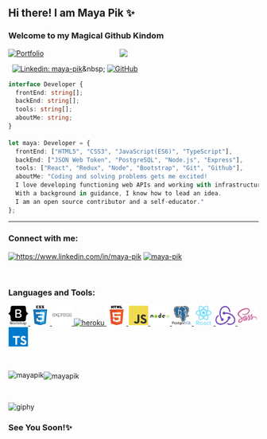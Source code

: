 ## Hi there! I am Maya Pik ✨
### Welcome to my Magical Github Kindom

<img src="https://media.giphy.com/media/CuuSHzuc0O166MRfjt/giphy.gif" align='right' height="auto" width="280" >

[![Portfolio](https://img.shields.io/static/v1?label=&message=My-Portfolio&color=purple)](https://mayapik.netlify.app)

&nbsp;
[![Linkedin: maya-pik](https://img.shields.io/badge/-mayapik-blue?style=flat-square&logo=Linkedin&logoColor=white&link=https://www.linkedin.com/in/maya-pik/)]([https://www.linkedin.com/in/thaianebraga/](https://www.linkedin.com/in/maya-pik/))&nbsp;
[![GitHub](https://img.shields.io/github/followers/mayapik?label=follow&style=social)](https://github.com/mayapik)

```typescript
interface Developer {
  frontEnd: string[];
  backEnd: string[];
  tools: string[];
  aboutMe: string;
}

let maya: Developer = {
  frontEnd: ["HTML5", "CSS3", "JavaScript(ES6)", "TypeScript"],
  backEnd: ["JSON Web Token", "PostgreSQL", "Node.js", "Express"],
  tools: ["React", "Redux", "Node", "Bootstrap", "Git", "Github"],
  aboutMe: "Coding and solving problems gets me excited!
  I love developing functioning web APIs and working with infrastructure. 
  With a background in guidance, I know how to lead an idea.
  I am an open source contributor and a self-educator."
};

```

---


<h3 align="left">Connect with me:</h3>
<p align="left">
<a href="https://linkedin.com/in/https://www.linkedin.com/in/maya-pik" target="blank"><img align="center" src="https://raw.githubusercontent.com/rahuldkjain/github-profile-readme-generator/master/src/images/icons/Social/linked-in-alt.svg" alt="https://www.linkedin.com/in/maya-pik" height="30" width="40" /></a>
<a href="https://fb.com/maya-pik" target="blank"><img align="center" src="https://raw.githubusercontent.com/rahuldkjain/github-profile-readme-generator/master/src/images/icons/Social/facebook.svg" alt="maya-pik" height="30" width="40" /></a>
</p>
<br>
<h3 align="left">Languages and Tools:</h3>
<p align="left"> <a href="https://getbootstrap.com" target="_blank" rel="noreferrer"> <img src="https://raw.githubusercontent.com/devicons/devicon/master/icons/bootstrap/bootstrap-plain-wordmark.svg" alt="bootstrap" width="40" height="40"/> </a> <a href="https://www.w3schools.com/css/" target="_blank" rel="noreferrer"> <img src="https://raw.githubusercontent.com/devicons/devicon/master/icons/css3/css3-original-wordmark.svg" alt="css3" width="40" height="40"/> </a> <a href="https://expressjs.com" target="_blank" rel="noreferrer"> <img src="https://raw.githubusercontent.com/devicons/devicon/master/icons/express/express-original-wordmark.svg" alt="express" width="40" height="40"/> </a> <a href="https://heroku.com" target="_blank" rel="noreferrer"> <img src="https://www.vectorlogo.zone/logos/heroku/heroku-icon.svg" alt="heroku" width="40" height="40"/> </a> <a href="https://www.w3.org/html/" target="_blank" rel="noreferrer"> <img src="https://raw.githubusercontent.com/devicons/devicon/master/icons/html5/html5-original-wordmark.svg" alt="html5" width="40" height="40"/> </a> <a href="https://developer.mozilla.org/en-US/docs/Web/JavaScript" target="_blank" rel="noreferrer"> <img src="https://raw.githubusercontent.com/devicons/devicon/master/icons/javascript/javascript-original.svg" alt="javascript" width="40" height="40"/> </a> <a href="https://nodejs.org" target="_blank" rel="noreferrer"> <img src="https://raw.githubusercontent.com/devicons/devicon/master/icons/nodejs/nodejs-original-wordmark.svg" alt="nodejs" width="40" height="40"/> </a> <a href="https://www.postgresql.org" target="_blank" rel="noreferrer"> <img src="https://raw.githubusercontent.com/devicons/devicon/master/icons/postgresql/postgresql-original-wordmark.svg" alt="postgresql" width="40" height="40"/> </a> <a href="https://reactjs.org/" target="_blank" rel="noreferrer"> <img src="https://raw.githubusercontent.com/devicons/devicon/master/icons/react/react-original-wordmark.svg" alt="react" width="40" height="40"/> </a> <a href="https://redux.js.org" target="_blank" rel="noreferrer"> <img src="https://raw.githubusercontent.com/devicons/devicon/master/icons/redux/redux-original.svg" alt="redux" width="40" height="40"/> </a> <a href="https://sass-lang.com" target="_blank" rel="noreferrer"> <img src="https://raw.githubusercontent.com/devicons/devicon/master/icons/sass/sass-original.svg" alt="sass" width="40" height="40"/> </a> <a href="https://www.typescriptlang.org/" target="_blank" rel="noreferrer"> <img src="https://raw.githubusercontent.com/devicons/devicon/master/icons/typescript/typescript-original.svg" alt="typescript" width="40" height="40"/> </a> </p>
<br>
<p><img align="left" src="https://github-readme-stats.vercel.app/api?username=mayapik&show_icons=true&locale=en&theme=radical" alt="mayapik" />
<img align="center" src="https://github-readme-stats.vercel.app/api/top-langs?username=mayapik&show_icons=true&locale=en&layout=compact&theme=radical" alt="mayapik" /></p>
<br>



![giphy](https://user-images.githubusercontent.com/4813814/189055423-a6d591b5-3ce1-4812-a5cf-6978fe7dda59.gif)
<h3>See You Soon!✨</h3>

<!-- 
<p><img align="center" src="https://github-readme-streak-stats.herokuapp.com/?user=mayapik&theme=radical" alt="mayapik" /></p>

 -->
